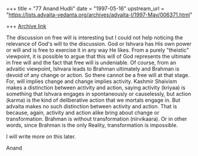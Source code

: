 +++
title = "77 Anand Hudli"
date = "1997-05-16"
upstream_url = "https://lists.advaita-vedanta.org/archives/advaita-l/1997-May/006371.html"

+++
[Archive link](https://lists.advaita-vedanta.org/archives/advaita-l/1997-May/006371.html)

The discussion on free will is interesting but I could not help
noticing the relevance of God's will to the discussion. God or Ishvara has His
own power or will and is free to exercise it in any way He likes. From a
purely "theistic" viewpoint, it is possible to argue that this will of God
represents the ultimate in free will and the fact that free will is
undeniable. Of course, from an advaitic viewpoint, Ishvara leads to
Brahman ultimately and Brahman is devoid of any change or action. So
there cannot be a free will at that stage. For, will implies change
and change implies activity. Kashmir Shaivism makes a distinction
between activity and action, saying activity (kriyaa) is something
that Ishvara engages in spontaneously or causelessly, but action
 (karma) is the kind of deliberative action that we mortals engage in.
But advaita makes no such distinction between activity and action.
That is because, again, activity and action alike bring about change
or transformation. Brahman is without transformation (nirvikaara).
Or in other words, since Brahman is the only Reality, transformation
is impossible.

I will write more on this later.

Anand

